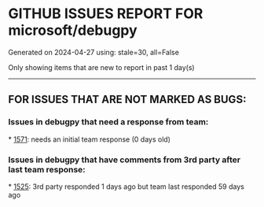 
# GITHUB ISSUES REPORT FOR microsoft/debugpy


Generated on 2024-04-27 using: stale=30, all=False


Only showing items that are new to report in past 1 day(s)


---

## FOR ISSUES THAT ARE NOT MARKED AS BUGS:


### Issues in debugpy that need a response from team:


\* [1571](https://github.com/microsoft/debugpy/issues/1571 "debugpy 1.8.1 build failure"): needs an initial team response (0 days old)

### Issues in debugpy that have comments from 3rd party after last team response:


\* [1525](https://github.com/microsoft/debugpy/issues/1525 "Display order of properties of a tensor object in debugging"): 3rd party responded 1 days ago but team last responded 59 days ago
